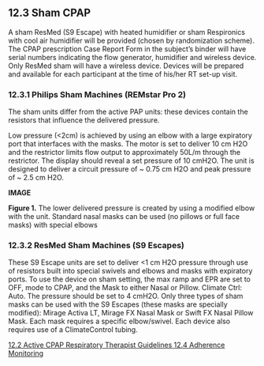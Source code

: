 ## 12.3 Sham CPAP

A sham ResMed (S9 Escape) with heated humidifier or sham Respironics with cool air humidifier will be provided (chosen by randomization scheme). The CPAP prescription Case Report Form in the subject’s binder will have serial numbers indicating the flow generator, humidifier and wireless device. Only ResMed sham will have a wireless device. Devices will be prepared and available for each participant at the time of his/her RT set-up visit.

### 12.3.1 Philips Sham Machines (REMstar Pro 2)

The sham units differ from the active PAP units: these devices contain the resistors that influence the delivered pressure.

Low pressure (<2cm) is achieved by using an elbow with a large expiratory port that interfaces with the masks. The motor is set to deliver 10 cm H2O and the restrictor limits flow output to approximately 50L/m through the restrictor. The display should reveal a set pressure of 10 cmH2O. The unit is designed to deliver a circuit pressure of ~ 0.75 cm H2O and peak pressure of ~ 2.5 cm H2O.

**IMAGE**

**Figure 1.** The lower delivered pressure is created by using a modified elbow with the unit. Standard nasal masks can be used (no pillows or full face masks) with special elbows

### 12.3.2 ResMed Sham Machines (S9 Escapes)

These S9 Escape units are set to deliver <1 cm H2O pressure through use of resistors built into special swivels and elbows and masks with expiratory ports.
To use the device on sham setting, the max ramp and EPR are set to OFF, mode to CPAP, and the Mask to either Nasal or Pillow. Climate Ctrl: Auto. The pressure should be set to 4 cmH2O.
Only three types of sham masks can be used with the S9 Escapes (these masks are specially modified):   Mirage Activa LT, Mirage FX Nasal Mask or Swift FX Nasal Pillow Mask. Each mask requires a specific elbow/swivel. Each device also requires use of a ClimateControl tubing.


<div class="center">
<div class="btn-group">
  <a href=":pages_path:/manuals/respiratory-therapist-guidelines/12-02-active-cpap.md" class="btn btn-default">
    <span class="glyphicon glyphicon-chevron-left"></span>
    12.2 Active CPAP
  </a>

  <a href=":pages_path:/manuals/respiratory-therapist-guidelines" class="btn btn-default">
    <span class="glyphicon glyphicon-chevron-up"></span>
    Respiratory Therapist Guidelines
  </a>

  <a href=":pages_path:/manuals/respiratory-therapist-guidelines/12-04-adherence-monitoring.md" class="btn btn-success">
    12.4 Adherence Monitoring
    <span class="glyphicon glyphicon-chevron-right"></span>
  </a>
</div>
</div>
